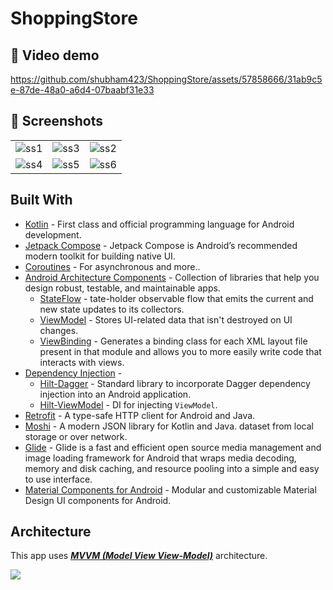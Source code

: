 # ShoppingStore
## 📸 Video demo


https://github.com/shubham423/ShoppingStore/assets/57858666/31ab9c5e-87de-48a0-a6d4-07baabf31e33


## 📸 Screenshots

||||
|:----------------------------------------:|:-----------------------------------------:|:-----------------------------------------: |
| ![ss1](https://github.com/shubham423/AnimationPractice/assets/57858666/0c8bcb91-e92b-495a-a7a3-2c2ad41a0ba2)|![ss3](https://github.com/shubham423/AnimationPractice/assets/57858666/0aefd912-d80f-48e9-bee8-240461a8b53c)| ![ss2](https://github.com/shubham423/AnimationPractice/assets/57858666/2e3ba94d-cb85-4408-affa-7bec0efaf716) |
| ![ss4](https://github.com/shubham423/AnimationPractice/assets/57858666/8031707a-f29a-4569-a7dc-765617c37f21)| ![ss5](https://github.com/shubham423/AnimationPractice/assets/57858666/5b635369-6042-41db-b3e5-33c116e7a046) | ![ss6](https://github.com/shubham423/AnimationPractice/assets/57858666/887fca32-92e0-433b-b763-68c78b148518)

## Built With
- [Kotlin](https://kotlinlang.org/) - First class and official programming language for Android development.
- [Jetpack Compose](https://developer.android.com/jetpack/compose) - Jetpack Compose is Android’s recommended modern toolkit for building native UI.
- [Coroutines](https://kotlinlang.org/docs/reference/coroutines-overview.html) - For asynchronous and more..
- [Android Architecture Components](https://developer.android.com/topic/libraries/architecture) - Collection of libraries that help you design robust, testable, and maintainable apps.
  - [StateFlow](https://developer.android.com/topic/libraries/architecture/livedata) - tate-holder observable flow that emits the current and new state updates to its collectors.
  - [ViewModel](https://developer.android.com/topic/libraries/architecture/viewmodel) - Stores UI-related data that isn't destroyed on UI changes.
  - [ViewBinding](https://developer.android.com/topic/libraries/view-binding) - Generates a binding class for each XML layout file present in that module and allows you to more easily write code that interacts with views.
- [Dependency Injection](https://developer.android.com/training/dependency-injection) -
  - [Hilt-Dagger](https://dagger.dev/hilt/) - Standard library to incorporate Dagger dependency injection into an Android application.
  - [Hilt-ViewModel](https://developer.android.com/training/dependency-injection/hilt-jetpack) - DI for injecting `ViewModel`.
- [Retrofit](https://square.github.io/retrofit/) - A type-safe HTTP client for Android and Java.
- [Moshi](https://github.com/square/moshi) - A modern JSON library for Kotlin and Java.
dataset from local storage or over network.
- [Glide](https://github.com/bumptech/glide) - Glide is a fast and efficient open source media management and image loading framework for Android that wraps media decoding, memory and disk caching, and resource pooling into a simple and easy to use interface.
- [Material Components for Android](https://github.com/material-components/material-components-android) - Modular and customizable Material Design UI components for Android.

## Architecture
This app uses [***MVVM (Model View View-Model)***](https://developer.android.com/jetpack/docs/guide#recommended-app-arch) architecture.

![](https://developer.android.com/topic/libraries/architecture/images/final-architecture.png)
